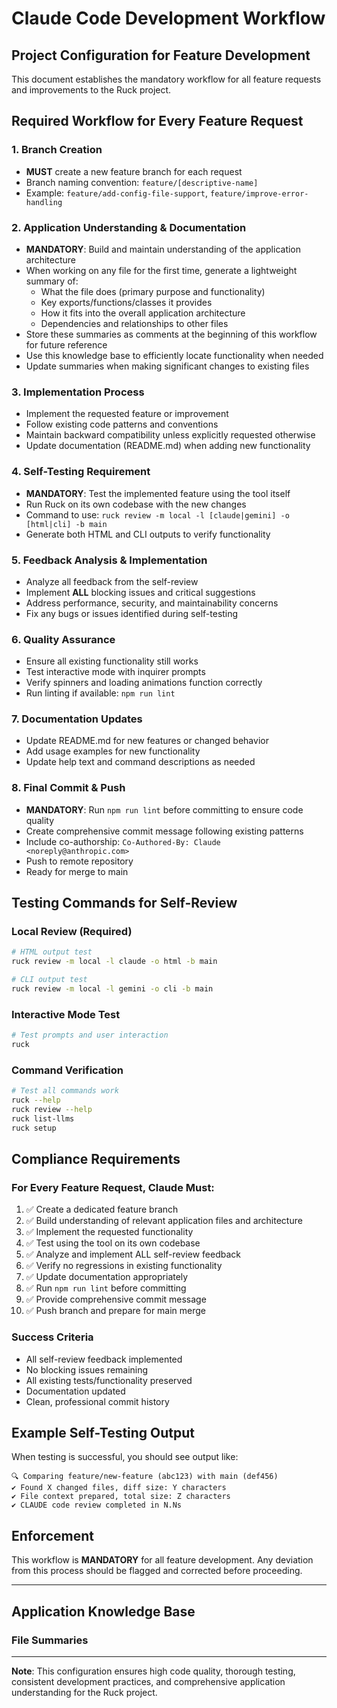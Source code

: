 # Claude Code Development Workflow

## Project Configuration for Feature Development

This document establishes the mandatory workflow for all feature requests and improvements to the Ruck project.

## Required Workflow for Every Feature Request

### 1. Branch Creation
- **MUST** create a new feature branch for each request
- Branch naming convention: `feature/[descriptive-name]`
- Example: `feature/add-config-file-support`, `feature/improve-error-handling`

### 2. Application Understanding & Documentation
- **MANDATORY**: Build and maintain understanding of the application architecture
- When working on any file for the first time, generate a lightweight summary of:
  - What the file does (primary purpose and functionality)
  - Key exports/functions/classes it provides
  - How it fits into the overall application architecture
  - Dependencies and relationships to other files
- Store these summaries as comments at the beginning of this workflow for future reference
- Use this knowledge base to efficiently locate functionality when needed
- Update summaries when making significant changes to existing files

### 3. Implementation Process
- Implement the requested feature or improvement
- Follow existing code patterns and conventions
- Maintain backward compatibility unless explicitly requested otherwise
- Update documentation (README.md) when adding new functionality

### 4. Self-Testing Requirement
- **MANDATORY**: Test the implemented feature using the tool itself
- Run Ruck on its own codebase with the new changes
- Command to use: `ruck review -m local -l [claude|gemini] -o [html|cli] -b main`
- Generate both HTML and CLI outputs to verify functionality

### 5. Feedback Analysis & Implementation
- Analyze all feedback from the self-review
- Implement **ALL** blocking issues and critical suggestions
- Address performance, security, and maintainability concerns
- Fix any bugs or issues identified during self-testing

### 6. Quality Assurance
- Ensure all existing functionality still works
- Test interactive mode with inquirer prompts
- Verify spinners and loading animations function correctly
- Run linting if available: `npm run lint`

### 7. Documentation Updates
- Update README.md for new features or changed behavior
- Add usage examples for new functionality
- Update help text and command descriptions as needed

### 8. Final Commit & Push
- **MANDATORY**: Run `npm run lint` before committing to ensure code quality
- Create comprehensive commit message following existing patterns
- Include co-authorship: `Co-Authored-By: Claude <noreply@anthropic.com>`
- Push to remote repository
- Ready for merge to main

## Testing Commands for Self-Review

### Local Review (Required)
```bash
# HTML output test
ruck review -m local -l claude -o html -b main

# CLI output test  
ruck review -m local -l gemini -o cli -b main
```

### Interactive Mode Test
```bash
# Test prompts and user interaction
ruck
```

### Command Verification
```bash
# Test all commands work
ruck --help
ruck review --help
ruck list-llms
ruck setup
```

## Compliance Requirements

### For Every Feature Request, Claude Must:
1. ✅ Create a dedicated feature branch
2. ✅ Build understanding of relevant application files and architecture
3. ✅ Implement the requested functionality  
4. ✅ Test using the tool on its own codebase
5. ✅ Analyze and implement ALL self-review feedback
6. ✅ Verify no regressions in existing functionality
7. ✅ Update documentation appropriately
8. ✅ Run `npm run lint` before committing
9. ✅ Provide comprehensive commit message
10. ✅ Push branch and prepare for main merge

### Success Criteria
- All self-review feedback implemented
- No blocking issues remaining
- All existing tests/functionality preserved
- Documentation updated
- Clean, professional commit history

## Example Self-Testing Output
When testing is successful, you should see output like:
```
🔍 Comparing feature/new-feature (abc123) with main (def456)
✔ Found X changed files, diff size: Y characters
✔ File context prepared, total size: Z characters  
✔ CLAUDE code review completed in N.Ns
```

## Enforcement
This workflow is **MANDATORY** for all feature development. Any deviation from this process should be flagged and corrected before proceeding.

---

## Application Knowledge Base

### File Summaries
<!-- Add lightweight summaries of files as you work on them -->
<!-- Format: **file/path**: Purpose - Key exports/functions - Architecture role - Dependencies -->

---

**Note**: This configuration ensures high code quality, thorough testing, consistent development practices, and comprehensive application understanding for the Ruck project.